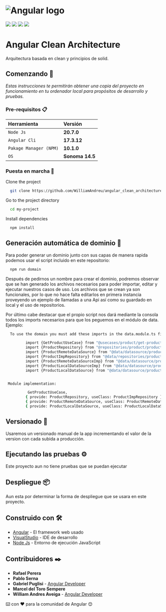 # ![Angular logo][]

![](https://img.shields.io/badge/Angular-DD0031?style=for-the-badge&logo=angular&logoColor=white) ![](https://img.shields.io/badge/VSCode-0078D4?style=for-the-badge&logo=visual%20studio%20code&logoColor=white) ![](https://img.shields.io/badge/TypeScript-007ACC?style=for-the-badge&logo=typescript&logoColor=white)  ![](	https://img.shields.io/badge/Node%20js-339933?style=for-the-badge&logo=nodedotjs&logoColor=white)
# Angular Clean Architecture

Arquitectura basada en clean y principios de solid.

## Comenzando 🚀

_Estas instrucciones te permitirán obtener una copia del proyecto en funcionamiento en tu ordenador local para propósitos de desarrollo y pruebas._

### Pre-requisitos 📋

| Herramienta |  Versión                |
| :-------- |  :------------------------- |
| `Node Js` |**20.7.0** |
| `Angular Cli` | **17.3.12** |
| `Pakage Manager (NPM)` |  **10.1.0** |
| `OS` |  **Sonoma 14.5** |

### Puesta en marcha 🔧

Clone the project

```bash
  git clone https://github.com/WilliamAndreu/angular_clean_architecture
```

Go to the project directory

```bash
  cd my-project
```

Install dependencies

```bash
  npm install
```

## Generación automática de dominio 📌

 Para poder generar un dominio junto con sus capas de manera rapida podemos usar el script incluido en este repositorio:

```bash
  npm run domain
```

Después de pedirnos un nombre para crear el dominio, podremos observar que se han generado los archivos necesarios para poder importar, editar y ejecutar nuestros casos de uso. Los archivos que se crean ya son funcionales, por lo que no hace falta editarlos en primera instancia proveyendo un ejemplo de llamadas a una Api así como su guardado en local y el uso de repositorios.

Por último cabe destacar que el propio script nos dará mediante la consola todos los imports necesarios para que los peguemos en el módulo de data.
Ejemplo:

```bash
  To use the domain you must add these imports in the data.module.ts file:

         import {GetProductUseCase} from "@usecases/product/get-product.usecase";
         import {ProductRepository} from "@repositories/product/product.repository";
         import {ProductRemoteDataSource} from "@data/datasource/product/source/product-remote-datasource";
         import {ProductImpRepository} from "@data/repositories/product/product-implementation.repository";
         import {ProductRemoteDataSourceImp} from "@data/datasource/product/remote/product-remote-datasource-imp";
         import {ProductLocalDataSourceImp} from "@data/datasource/product/local/product-local-datasource-imp";
         import {ProductLocalDataSource} from "@data/datasource/product/source/product-local-datasource";


 Module implementation:

          GetProductUseCase,
         { provide: ProductRepository, useClass: ProductImpRepository },
         { provide: ProductRemoteDataSource, useClass: ProductRemoteDataSourceImp },
         { provide: ProductLocalDataSource, useClass: ProductLocalDataSourceImp },

```

## Versionado 📌

Usaremos un versionado manual de la app incrementando el valor de la version con cada subida a producción.

## Ejecutando las pruebas ⚙️

Este proyecto aun no tiene pruebas que se puedan ejecutar

## Despliegue 📦

Aun esta por determinar la forma de despliegue que se usara en este proyecto.

## Construido con 🛠️

* [Angular](https://angular.io/) - El framework web usado
* [VisualStudio](https://visualstudio.microsoft.com/es/) - IDE de desarrollo
* [Node Js](https://nodejs.org/es) - Entorno de ejecución JavaScript

## Contribuidores ✒️

* **Rafael Perera**
* **Pablo Serna**
* **Gabriel Puglisi** - [Angular Developer](https://www.linkedin.com/in/gabriel-puglisi-381998159/)
* **Marcel del Toro Sempere**
* **William Andres Aveiga** - [Angular Developer](https://github.com/WilliamAndreu)

⌨️ con ❤️ para la comunidad de Angular 😊

[Angular logo]: https://raw.githubusercontent.com/rudoapps/hybrid-storage/main/angular/images/angular_logo.png
